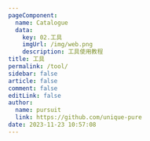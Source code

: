 ```yaml
---
pageComponent: 
  name: Catalogue
  data: 
    key: 02.工具
    imgUrl: /img/web.png
    description: 工具使用教程
title: 工具
permalink: /tool/
sidebar: false
article: false
comment: false
editLink: false
author: 
  name: pursuit
  link: https://github.com/unique-pure
date: 2023-11-23 10:57:08
---
```

